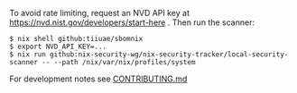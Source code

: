 To avoid rate limiting, request an NVD API key at https://nvd.nist.gov/developers/start-here . Then run the scanner:

```
$ nix shell github:tiiuae/sbomnix
$ export NVD_API_KEY=...
$ nix run github:nix-security-wg/nix-security-tracker/local-security-scanner -- --path /nix/var/nix/profiles/system
```

For development notes see [CONTRIBUTING.md](./CONTRIBUTING.md)
